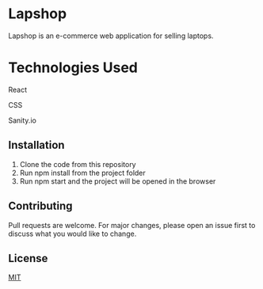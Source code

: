# Lapshop

Lapshop is an e-commerce web application for selling laptops.

# Technologies Used
React

CSS

Sanity.io

## Installation

1. Clone the code from this repository
2. Run npm install from the project folder
3. Run npm start and the project will be opened in the browser



## Contributing
Pull requests are welcome. For major changes, please open an issue first to discuss what you would like to change.

## License
[MIT](https://choosealicense.com/licenses/mit/)
